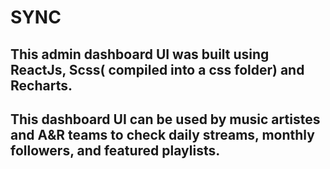 # SYNC

## This admin dashboard UI was built using ReactJs, Scss( compiled into a css folder) and Recharts.

## This dashboard UI can be used by music artistes and A&R teams to check daily streams, monthly followers, and featured playlists.

